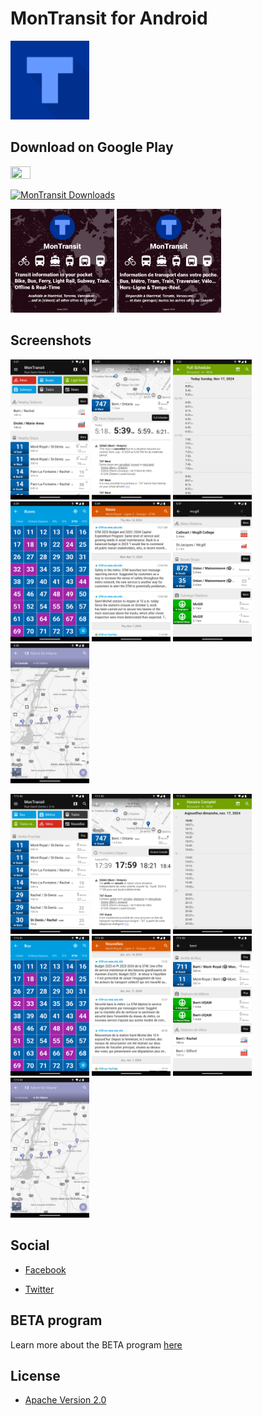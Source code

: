 # MonTransit for Android

<img width="25%" height="25%" src="app-android/src/main/play/listings/en-US/graphics/icon/1.png"/>

## Download on Google Play

<a href="https://play.google.com/store/apps/details?id=org.mtransit.android"><img width="25%" height="25%" src="https://play.google.com/intl/en_us/badges/static/images/badges/en_badge_web_generic.png"/></a>

[![MonTransit Downloads](https://www.appbrain.com/shield/org.mtransit.android.svg)](https://play.google.com/store/apps/details?id=org.mtransit.android)

<p float="left">
<img width="33%" height="33%" src="app-android/src/main/play/listings/en-US/graphics/phone-screenshots/1.png"/>
<img width="33%" height="33%" src="app-android/src/main/play/listings/fr-FR/graphics/phone-screenshots/1.png"/>
</p>

## Screenshots

<p float="left">
<img width="25%" height="25%" src="app-android/src/main/play/listings/en-US/graphics/phone-screenshots/2.png"/>
<img width="25%" height="25%" src="app-android/src/main/play/listings/en-US/graphics/phone-screenshots/3.png"/>
<img width="25%" height="25%" src="app-android/src/main/play/listings/en-US/graphics/phone-screenshots/4.png"/>
<img width="25%" height="25%" src="app-android/src/main/play/listings/en-US/graphics/phone-screenshots/5.png"/>
<img width="25%" height="25%" src="app-android/src/main/play/listings/en-US/graphics/phone-screenshots/6.png"/>
<img width="25%" height="25%" src="app-android/src/main/play/listings/en-US/graphics/phone-screenshots/7.png"/>
<img width="25%" height="25%" src="app-android/src/main/play/listings/en-US/graphics/phone-screenshots/8.png"/>
</p>
<float="left">
<img width="25%" height="25%" src="app-android/src/main/play/listings/fr-FR/graphics/phone-screenshots/2.png"/>
<img width="25%" height="25%" src="app-android/src/main/play/listings/fr-FR/graphics/phone-screenshots/3.png"/>
<img width="25%" height="25%" src="app-android/src/main/play/listings/fr-FR/graphics/phone-screenshots/4.png"/>
<img width="25%" height="25%" src="app-android/src/main/play/listings/fr-FR/graphics/phone-screenshots/5.png"/>
<img width="25%" height="25%" src="app-android/src/main/play/listings/fr-FR/graphics/phone-screenshots/6.png"/>
<img width="25%" height="25%" src="app-android/src/main/play/listings/fr-FR/graphics/phone-screenshots/7.png"/>
<img width="25%" height="25%" src="app-android/src/main/play/listings/fr-FR/graphics/phone-screenshots/8.png"/>
</p>

## Social

* [Facebook](https://www.facebook.com/MonTransit)

* [Twitter](https://twitter.com/montransit)

## BETA program

Learn more about the BETA program [here](https://github.com/mtransitapps/mtransit-for-android/wiki/BETA)

## License

* [Apache Version 2.0](http://www.apache.org/licenses/LICENSE-2.0.html)

<!--
## Other

[![Build Status](https://travis-ci.org/mtransitapps/gradle-project.svg)](https://travis-ci.org/mtransitapps/gradle-project)
[![Coverity Scan Build Status](https://scan.coverity.com/projects/3792/badge.svg)](https://scan.coverity.com/projects/3792)
[![Bitdeli Badge](https://d2weczhvl823v0.cloudfront.net/mtransitapps/mtransit-for-android/trend.png)](https://bitdeli.com/free)

-->